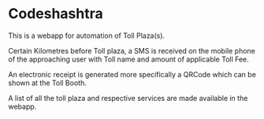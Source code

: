 # Codeshashtra
This is a webapp for automation of Toll Plaza(s).

Certain Kilometres before Toll plaza, a SMS is received on the mobile phone of the approaching user with Toll name and amount of applicable Toll Fee.

An electronic receipt is generated more specifically a QRCode which can be shown at the Toll Booth. 

A list of all the toll plaza and respective services are made available in the webapp.
